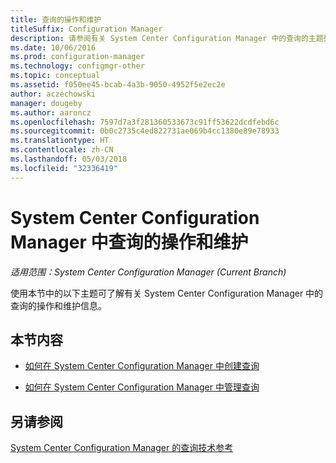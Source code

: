 ```yaml
---
title: 查询的操作和维护
titleSuffix: Configuration Manager
description: 请参阅有关 System Center Configuration Manager 中的查询的主题列表。 重点是操作和维护。
ms.date: 10/06/2016
ms.prod: configuration-manager
ms.technology: configmgr-other
ms.topic: conceptual
ms.assetid: f050ee45-bcab-4a3b-9050-4952f5e2ec2e
author: aczechowski
manager: dougeby
ms.author: aaroncz
ms.openlocfilehash: 7597d7a3f281360533673c91ff53622dcdfebd6c
ms.sourcegitcommit: 0b0c2735c4ed822731ae069b4cc1380e89e78933
ms.translationtype: HT
ms.contentlocale: zh-CN
ms.lasthandoff: 05/03/2018
ms.locfileid: "32336419"
---
```

# <a name="operations-and-maintenance-for-queries-in-system-center-configuration-manager"></a>System Center Configuration Manager 中查询的操作和维护

*适用范围：System Center Configuration Manager (Current Branch)*

使用本节中的以下主题可了解有关 System Center Configuration Manager 中的查询的操作和维护信息。  

## <a name="in-this-section"></a>本节内容  

-   [如何在 System Center Configuration Manager 中创建查询](../../../core/servers/manage/create-queries.md)  

-   [如何在 System Center Configuration Manager 中管理查询](../../../core/servers/manage/manage-queries.md)  

## <a name="see-also"></a>另请参阅  
 [System Center Configuration Manager 的查询技术参考](../../../core/servers/manage/queries-technical-reference.md)
